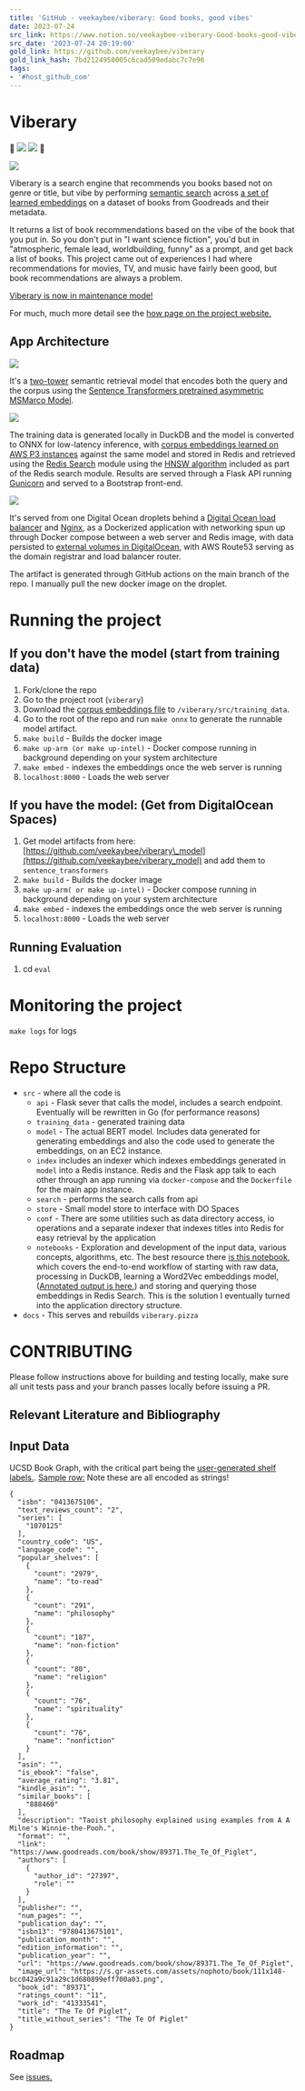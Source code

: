 ```yaml
---
title: 'GitHub - veekaybee/viberary: Good books, good vibes'
date: 2023-07-24
src_link: https://www.notion.so/veekaybee-viberary-Good-books-good-vibes-7289d27e7f8e419097527289a6c12c37
src_date: '2023-07-24 20:19:00'
gold_link: https://github.com/veekaybee/viberary
gold_link_hash: 7bd2124950005c6cad509edabc7c7e96
tags:
- '#host_github_com'
---
```


Viberary
========


🚧 [![](https://camo.githubusercontent.com/9817bce90d0b8b6cd2b32ff241cc502ead3d04823a46f85996aa0ef8f723c072/68747470733a2f2f696d672e736869656c64732e696f2f62616467652f756e646572253230636f6e737472756374696f6e2d464638433030)](https://camo.githubusercontent.com/9817bce90d0b8b6cd2b32ff241cc502ead3d04823a46f85996aa0ef8f723c072/68747470733a2f2f696d672e736869656c64732e696f2f62616467652f756e646572253230636f6e737472756374696f6e2d464638433030) [![](https://camo.githubusercontent.com/68cdb5eba446b840bd6f08deef47552ac01b5741693948521e0fe2945e35baf2/68747470733a2f2f696d672e736869656c64732e696f2f62616467652f626574612d626c7565)](https://camo.githubusercontent.com/68cdb5eba446b840bd6f08deef47552ac01b5741693948521e0fe2945e35baf2/68747470733a2f2f696d672e736869656c64732e696f2f62616467652f626574612d626c7565) 🚧


[![](https://github.com/veekaybee/viberary/raw/main/docs/assets/img/vibe_book.png)](https://github.com/veekaybee/viberary/blob/main/docs/assets/img/vibe_book.png)


Viberary is a search engine that recommends you books based not on genre or title, but vibe by
performing [semantic search](https://en.wikipedia.org/wiki/Semantic_search)
across [a set of learned embeddings](https://vickiboykis.com/what_are_embeddings/index.html) on a dataset of books from
Goodreads and their metadata.


It returns a list of book recommendations based on the vibe of the book that you put in.
So you don't put in "I want science fiction", you'd but in "atmospheric, female lead, worldbuilding, funny" as a prompt,
and get back a list of books. This project came out of experiences I had where recommendations for movies, TV, and music
have fairly been good, but book recommendations are always a problem.


[Viberary is now in maintenance mode!](https://vickiboykis.com/2024/01/05/retro-on-viberary/)


For much, much more detail see the [how page on the project website.](http://viberary.pizza/how)


App Architecture
----------------


[![](https://raw.githubusercontent.com/veekaybee/viberary/main/src/api/static/assets/img/viberary_arch.png)](https://raw.githubusercontent.com/veekaybee/viberary/main/src/api/static/assets/img/viberary_arch.png)


It's a [two-tower](https://blog.reachsumit.com/posts/2023/03/two-tower-model/) semantic retrieval model that encodes both the query and the corpus using the
[Sentence Transformers pretrained asymmetric MSMarco Model](https://www.sbert.net/docs/pretrained-models/msmarco-v3.html).


[![](https://raw.githubusercontent.com/veekaybee/viberary/main/src/api/static/assets/img/tactical_app.png)](https://raw.githubusercontent.com/veekaybee/viberary/main/src/api/static/assets/img/tactical_app.png)


The training data is generated locally in DuckDB and the model is converted to ONNX for low-latency inference, with [corpus embeddings learned on AWS P3 instances](https://github.com/veekaybee/viberary/blob/main/src/model/generate_embeddings.ipynb) against the same model and stored in Redis and retrieved using the [Redis Search](https://redis.io/docs/interact/search-and-query/) module using the [HNSW algorithm](https://arxiv.org/abs/1603.09320) included as part of the Redis search module. Results are served through a Flask API running [Gunicorn](https://gunicorn.org/) and served to a Bootstrap front-end.


[![](https://raw.githubusercontent.com/veekaybee/viberary/main/src/api/static/assets/img/physical_arch.png)](https://raw.githubusercontent.com/veekaybee/viberary/main/src/api/static/assets/img/physical_arch.png)


It's served from one Digital Ocean droplets behind a [Digital Ocean load balancer](https://www.digitalocean.com/products/load-balancer) and [Nginx](https://vicki.substack.com/p/when-you-write-a-web-server-but-you), as a Dockerized application with networking spun up through Docker compose between a web server and Redis image, with data persisted to [external volumes in DigitalOcean](https://docs.digitalocean.com/products/volumes/), with AWS Route53 serving as the domain registrar and load balancer router.


The artifact is generated through GitHub actions on the main branch of the repo. I manually pull the new docker image on the droplet.


Running the project
===================


If you don't have the model (start from training data)
------------------------------------------------------


1. Fork/clone the repo
2. Go to the project root (`viberary`)
3. Download the [corpus embeddings file](https://github.com/veekaybee/viberary/releases/tag/v0.0.2) to
`/viberary/src/training_data`.
4. Go to the root of the repo and run `make onnx` to generate the runnable model artifact.
5. `make build`  - Builds the docker image
6. `make up-arm (or make up-intel)` - Docker compose running in background depending on your system architecture
7. `make embed` - indexes the embeddings once the web server is running
8. `localhost:8000` - Loads the web server


If you have the model: (Get from DigitalOcean Spaces)
-----------------------------------------------------


1. Get model artifacts from here: [https://github.com/veekaybee/viberary\_model](https://github.com/veekaybee/viberary_model) and add them to `sentence_transformers`
2. `make build`  - Builds the docker image
3. `make up-arm( or make up-intel)` - Docker compose running in background depending on your system architecture
4. `make embed` - indexes the embeddings once the web server is running
5. `localhost:8000` - Loads the web server


Running Evaluation
------------------


1. cd `eval`


Monitoring the project
======================


`make logs` for logs


Repo Structure
==============


* `src` - where all the code is
	+ `api` - Flask sever that calls the model, includes a search endpoint. Eventually will be rewritten in Go (for
	performance reasons)
	+ `training_data` - generated training data
	+ `model` - The actual BERT model. Includes data generated for generating embeddings and also the code used to generate the embeddings, on an EC2 instance.
	+ `index` includes an indexer which indexes embeddings generated in `model` into a Redis instance. Redis and the Flask app talk to each
	other through an app running via `docker-compose` and the `Dockerfile` for the main app instance.
	+ `search` - performs the search calls from api
	+ `store` - Small model store to interface with DO Spaces
	+ `conf` - There are some utilities such as data directory access, io operations and a separate indexer that indexes titles
	into Redis for easy retrieval by the application
	+ `notebooks` - Exploration and development of the input data, various concepts, algorithms, etc. The best resource
	there [is this notebook](https://github.com/veekaybee/viberary/blob/main/src/notebooks/05_duckdb_0.7.1.ipynb), which
	covers the end-to-end workflow of starting with raw data, processing in DuckDB, learning a Word2Vec embeddings
	model, ([Annotated output is here.](https://colab.research.google.com/gist/veekaybee/a40d8f37dd99eda2e6d03f4c10671674/cbow.ipynb)) and storing and querying those embeddings in Redis Search. This is the solution I eventually turned into
	the application directory structure.
* `docs` - This serves and rebuilds `viberary.pizza`


CONTRIBUTING
============


Please follow instructions above for building and testing locally, make sure all unit tests pass and your branch passes locally before issuing a PR.


Relevant Literature and Bibliography
------------------------------------


Input Data
----------


UCSD Book Graph, with the critical part being
the [user-generated shelf labels.](https://sites.google.com/eng.ucsd.edu/ucsdbookgraph/books). [Sample row:](https://gist.github.com/veekaybee/e8ea5dcf5632fd6345096023dc18159e)
Note these are all encoded as strings!



```
{
  "isbn": "0413675106",
  "text_reviews_count": "2",
  "series": [
    "1070125"
  ],
  "country_code": "US",
  "language_code": "",
  "popular_shelves": [
    {
      "count": "2979",
      "name": "to-read"
    },
    {
      "count": "291",
      "name": "philosophy"
    },
    {
      "count": "187",
      "name": "non-fiction"
    },
    {
      "count": "80",
      "name": "religion"
    },
    {
      "count": "76",
      "name": "spirituality"
    },
    {
      "count": "76",
      "name": "nonfiction"
    }
  ],
  "asin": "",
  "is_ebook": "false",
  "average_rating": "3.81",
  "kindle_asin": "",
  "similar_books": [
    "888460"
  ],
  "description": "Taoist philosophy explained using examples from A A Milne's Winnie-the-Pooh.",
  "format": "",
  "link": "https://www.goodreads.com/book/show/89371.The_Te_Of_Piglet",
  "authors": [
    {
      "author_id": "27397",
      "role": ""
    }
  ],
  "publisher": "",
  "num_pages": "",
  "publication_day": "",
  "isbn13": "9780413675101",
  "publication_month": "",
  "edition_information": "",
  "publication_year": "",
  "url": "https://www.goodreads.com/book/show/89371.The_Te_Of_Piglet",
  "image_url": "https://s.gr-assets.com/assets/nophoto/book/111x148-bcc042a9c91a29c1d680899eff700a03.png",
  "book_id": "89371",
  "ratings_count": "11",
  "work_id": "41333541",
  "title": "The Te Of Piglet",
  "title_without_series": "The Te Of Piglet"
}
```

Roadmap
-------


See [issues.](https://github.com/veekaybee/viberary/issues)